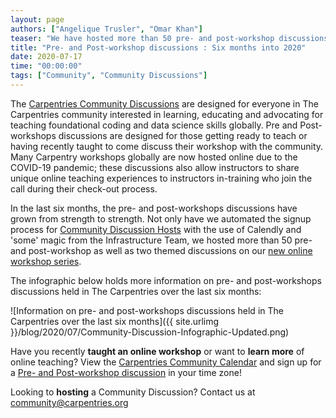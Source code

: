```yaml
---
layout: page
authors: ["Angelique Trusler", "Omar Khan"]
teaser: "We have hosted more than 50 pre- and post-workshop discussions between January and June 2020"
title: "Pre- and Post-workshop discussions : Six months into 2020"
date: 2020-07-17
time: "00:00:00"
tags: ["Community", "Community Discussions"]
---
```


The [Carpentries Community Discussions](https://docs.carpentries.org/topic_folders/instructor_development/community_discussions.html?) are designed for everyone in The Carpentries community interested in learning, educating and advocating for teaching foundational coding and data science skills globally. Pre and Post-workshops discussions are designed for those getting ready to teach or having recently taught to come discuss their workshop with the community. Many Carpentry workshops globally are now hosted online due to the COVID-19 pandemic; these discussions also allow instructors to share unique online teaching experiences to instructors in-training who join the call during their check-out process.

In the last six months, the pre- and post-workshops discussions have grown from strength to strength. Not only have we automated the signup process for [Community Discussion Hosts](https://docs.carpentries.org/topic_folders/instructor_development/community_discussions.html?#who-can-host) with the use of Calendly and 'some' magic from the Infrastructure Team, we hosted more than 50 pre- and post-workshop as well as two themed discussions on our [new online workshop series](https://carpentries.org/blog/2020/05/online-workshop-themed-discussions/).

The infographic below holds more information on pre- and post-workshops discussions held in The Carpentries over the last six months:

![Information on pre- and post-workshops discussions held in The Carpentries over the last six months]({{ site.urlimg }}/blog/2020/07/Community-Discussion-Infographic-Updated.png)

Have you recently **taught an online workshop** or want to **learn more** of online teaching?  View the [Carpentries Community Calendar](https://calendar.google.com/calendar/embed?src=oseuuoht0tvjbokgg3noh8c47g%40group.calendar.google.com) and sign up for a [Pre- and Post-workshop discussion](https://pad.carpentries.org/community-discussions) in your time zone!

Looking to **hosting** a Community Discussion? Contact us at [community@carpentries.org](mailto:community@carpentries.org)
